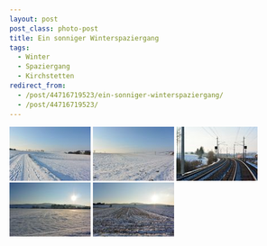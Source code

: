 ```yaml
---
layout: post
post_class: photo-post
title: Ein sonniger Winterspaziergang
tags:
  - Winter
  - Spaziergang
  - Kirchstetten
redirect_from:
  - /post/44716719523/ein-sonniger-winterspaziergang/
  - /post/44716719523/
---
```

[![](/photos/2013-01-15-01-th.jpg)](/photos/2013-01-15-01-hd.jpg)
[![](/photos/2013-01-15-02-th.jpg)](/photos/2013-01-15-02-hd.jpg)
[![](/photos/2013-01-15-03-th.jpg)](/photos/2013-01-15-03-hd.jpg)
[![](/photos/2013-01-15-04-th.jpg)](/photos/2013-01-15-04-hd.jpg)
[![](/photos/2013-01-15-05-th.jpg)](/photos/2013-01-15-05-hd.jpg)
